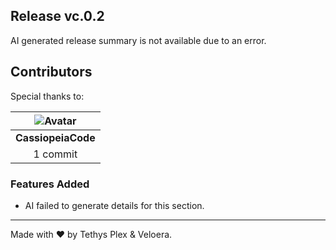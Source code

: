 ## Release vc.0.2

AI generated release summary is not available due to an error.

## Contributors

Special thanks to:

|![Avatar](https://github.com/CassiopeiaCode.png?size=40) |
| :----------: |
| **CassiopeiaCode** |
| 1 commit |

### Features Added

- AI failed to generate details for this section.
---

Made with ♥️ by Tethys Plex & Veloera.
